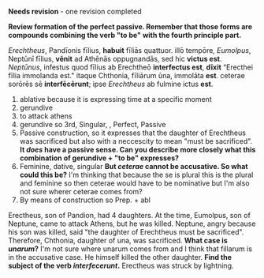 **Needs revision** - one revision completed

**Review formation of the perfect passive.  Remember that those forms are compounds combining the verb "to be" with the fourth principle part.**


*Erechtheus*, Pandīonis fīlius, **habuit** fīliās quattuor. illō tempōre, *Eumolpus*, Neptūnī fīlius, **vēnit** ad Athēnās oppugnandās, sed hic **victus est**. *Neptūnus*, infestus quod fīlius ab Erechtheō **interfectus est**, **dīxit** “Erecthei fīlia immolanda est." itaque Chthonia, fīliārum ūna, immolāta **est**. ceterae sorōrēs sē **interfēcērunt**; ipse *Erechtheus* ab fulmine ictus **est**. 




1. ablative because it is expressing time at a specific moment
2. gerundive
3. to attack athens
4. gerundive so 3rd, Singular, , Perfect, Passive
5. Passive construction, so it expresses that the daughter of Erechtheus was sacrificed but also with a neccescity to mean "must be sacrificed".  **It *does* have a passive sense.  Can you describe more closely what this combination of gerundive + "to be" expresses?**
6. Feminine, dative, singular **But *ceterae* cannot be accusative. So what could this be?** I'm thinking that because the se is plural this is the plural and feminine so then ceterae would have to be nominative but I'm also not sure wherer ceterae comes from? 
7. By means of construction so Prep. + abl

Erectheus, son of Pandion, had 4 daughters. At the time, Eumolpus, son of Neptune, came to attack Athens, but he was killed. Neptune, angry because his son was killed, said "the daughter of Erechtheus must be sacrificed".
Therefore, Chthonia, daughter of una, was sacrificed.  **What case is *unarum*?** I'm not sure where unarum comes from and I think that fillarum is in the accusative case.
He himself killed the other daughter. **Find the subject of the verb *interfecerunt*.**
Erectheus was struck by lightning.
